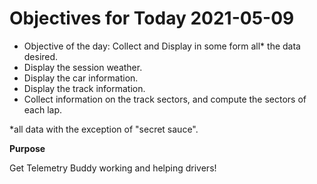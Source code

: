 # Objectives for Today 2021-05-09

- Objective of the day: Collect and Display in some form all* the data desired.
- Display the session weather.
- Display the car information.
- Display the track information.
- Collect information on the track sectors, and compute the sectors of each lap.

*all data with the exception of "secret sauce".

**Purpose**

Get Telemetry Buddy working and helping drivers!
